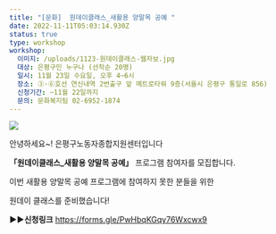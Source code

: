 ```yaml
---
title: "[문화]  원데이클래스_새활용 양말목 공예 "
date: 2022-11-11T05:03:14.930Z
status: true
type: workshop
workshop:
  이미지: /uploads/1123-원데이클래스-웹자보.jpg
  대상: 은평구민 누구나 (선착순 20명)
  일시: 11월 23일 수요일, 오후 4~6시
  장소: ③·⑥호선 연신내역 2번출구 앞 메트로타워 9층(서울시 은평구 통일로 856)
  신청기간: ~11월 22일까지
  문의: 문화복지팀 02-6952-1874
---
```

![](/uploads/1123-원데이클래스-웹자보.jpg)

안녕하세요~! 은평구노동자종합지원센터​입니다

**「원데이클래스_새활용 양말목 공예」** 프로그램 참여자를 모집합니다. 

이번 새활용 양말목 공예 프로그램에 참여하지 못한 분들을 위한 

원데이 클래스를 준비했습니다!

**▶▶신청링크** https://forms.gle/PwHbqKGqy76Wxcwx9